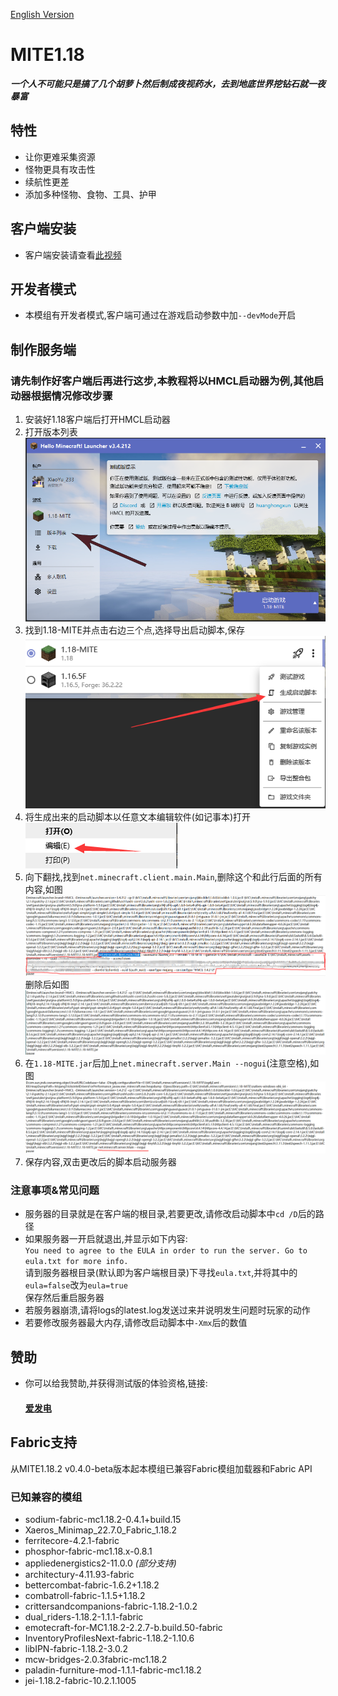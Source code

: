 [English Version](https://github.com/XiaoYuOvO/MITE1.18.2Pub/blob/master/README.md)
# MITE1.18
**_一个人不可能只是搞了几个胡萝卜然后制成夜视药水，去到地底世界挖钻石就一夜暴富_**
## 特性
* 让你更难采集资源
* 怪物更具有攻击性
* 续航性更差
* 添加多种怪物、食物、工具、护甲

## 客户端安装
* 客户端安装请查看[此视频](https://www.bilibili.com/video/BV1MS4y117mk/)

## 开发者模式
* 本模组有开发者模式,客户端可通过在游戏启动参数中加`--devMode`开启

## 制作服务端
### 请先制作好客户端后再进行这步,本教程将以HMCL启动器为例,其他启动器根据情况修改步骤
1. 安装好1.18客户端后打开HMCL启动器
2. 打开版本列表![img.png](images/zh_cn/ver_list.png)
3. 找到1.18-MITE并点击右边三个点,选择导出启动脚本,保存![img.png](images/zh_cn/generate_bat.png)
4. 将生成出来的启动脚本以任意文本编辑软件(如记事本)打开![img.png](images/zh_cn/edit.png)
5. 向下翻找,找到`net.minecraft.client.main.Main`,删除这个和此行后面的所有内容,如图\
    ![img.png](images/zh_cn/delete_content.png)\
    删除后如图\
    ![img.png](images/zh_cn/after_delete.png)
6. 在`1.18-MITE.jar`后加上`net.minecraft.server.Main --nogui`(注意空格),如图
    ![img.png](images/zh_cn/add_content.png)
7. 保存内容,双击更改后的脚本启动服务器
### 注意事项&常见问题
* 服务器的目录就是在客户端的根目录,若要更改,请修改启动脚本中`cd /D`后的路径
* 如果服务器一开启就退出,并显示如下内容:\
    `You need to agree to the EULA in order to run the server. Go to eula.txt for more info.`\
  请到服务器根目录(默认即为客户端根目录)下寻找`eula.txt`,并将其中的`eula=false`改为`eula=true`\
  保存然后重启服务器
* 若服务器崩溃,请将logs的latest.log发送过来并说明发生问题时玩家的动作
* 若要修改服务器最大内存,请修改启动脚本中`-Xmx`后的数值
    
## 赞助
* 你可以给我赞助,并获得测试版的体验资格,链接:
   #### [爱发电](https://afdian.net/@XiaoYu233)  

## Fabric支持
从MITE1.18.2 v0.4.0-beta版本起本模组已兼容Fabric模组加载器和Fabric API
### 已知兼容的模组
* sodium-fabric-mc1.18.2-0.4.1+build.15
* Xaeros_Minimap_22.7.0_Fabric_1.18.2
* ferritecore-4.2.1-fabric
* phosphor-fabric-mc1.18.x-0.8.1
* appliedenergistics2-11.0.0 *(部分支持)*
* architectury-4.11.93-fabric
* bettercombat-fabric-1.6.2+1.18.2
* combatroll-fabric-1.1.5+1.18.2
* crittersandcompanions-fabric-1.18.2-1.0.2
* dual_riders-1.18.2-1.1.1-fabric
* emotecraft-for-MC1.18.2-2.2.7-b.build.50-fabric
* InventoryProfilesNext-fabric-1.18.2-1.10.6
* libIPN-fabric-1.18.2-3.0.2
* mcw-bridges-2.0.3fabric-mc1.18.2
* paladin-furniture-mod-1.1.1-fabric-mc1.18.2
* jei-1.18.2-fabric-10.2.1.1005